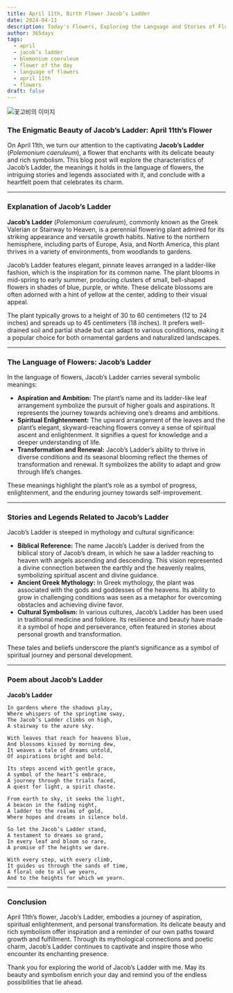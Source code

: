 ```yaml
---
title: April 11th, Birth Flower Jacob’s Ladder
date: 2024-04-11
description: Today's Flowers, Exploring the Language and Stories of Flowers Jacob’s Ladder
author: 365days
tags:
  - april
  - jacob’s ladder
  - blemonium coeruleum
  - flower of the day
  - language of flowers
  - april 11th
  - flowers
draft: false
---
```



![꽃고비의 이미지](https://cdn.pixabay.com/photo/2022/08/25/17/02/jacobs-ladder-7410808_1280.jpg#center)


### The Enigmatic Beauty of Jacob’s Ladder: April 11th’s Flower

On April 11th, we turn our attention to the captivating **Jacob’s Ladder** (*Polemonium caeruleum*), a flower that enchants with its delicate beauty and rich symbolism. This blog post will explore the characteristics of Jacob’s Ladder, the meanings it holds in the language of flowers, the intriguing stories and legends associated with it, and conclude with a heartfelt poem that celebrates its charm.

---

### Explanation of Jacob’s Ladder

**Jacob’s Ladder** (*Polemonium caeruleum*), commonly known as the Greek Valerian or Stairway to Heaven, is a perennial flowering plant admired for its striking appearance and versatile growth habits. Native to the northern hemisphere, including parts of Europe, Asia, and North America, this plant thrives in a variety of environments, from woodlands to gardens.

Jacob’s Ladder features elegant, pinnate leaves arranged in a ladder-like fashion, which is the inspiration for its common name. The plant blooms in mid-spring to early summer, producing clusters of small, bell-shaped flowers in shades of blue, purple, or white. These delicate blossoms are often adorned with a hint of yellow at the center, adding to their visual appeal.

The plant typically grows to a height of 30 to 60 centimeters (12 to 24 inches) and spreads up to 45 centimeters (18 inches). It prefers well-drained soil and partial shade but can adapt to various conditions, making it a popular choice for both ornamental gardens and naturalized landscapes.

---

### The Language of Flowers: Jacob’s Ladder

In the language of flowers, Jacob’s Ladder carries several symbolic meanings:

- **Aspiration and Ambition:** The plant’s name and its ladder-like leaf arrangement symbolize the pursuit of higher goals and aspirations. It represents the journey towards achieving one’s dreams and ambitions.
- **Spiritual Enlightenment:** The upward arrangement of the leaves and the plant’s elegant, skyward-reaching flowers convey a sense of spiritual ascent and enlightenment. It signifies a quest for knowledge and a deeper understanding of life.
- **Transformation and Renewal:** Jacob’s Ladder’s ability to thrive in diverse conditions and its seasonal blooming reflect the themes of transformation and renewal. It symbolizes the ability to adapt and grow through life’s changes.

These meanings highlight the plant’s role as a symbol of progress, enlightenment, and the enduring journey towards self-improvement.

---

### Stories and Legends Related to Jacob’s Ladder

Jacob’s Ladder is steeped in mythology and cultural significance:

- **Biblical Reference:** The name Jacob’s Ladder is derived from the biblical story of Jacob’s dream, in which he saw a ladder reaching to heaven with angels ascending and descending. This vision represented a divine connection between the earthly and the heavenly realms, symbolizing spiritual ascent and divine guidance.
- **Ancient Greek Mythology:** In Greek mythology, the plant was associated with the gods and goddesses of the heavens. Its ability to grow in challenging conditions was seen as a metaphor for overcoming obstacles and achieving divine favor.
- **Cultural Symbolism:** In various cultures, Jacob’s Ladder has been used in traditional medicine and folklore. Its resilience and beauty have made it a symbol of hope and perseverance, often featured in stories about personal growth and transformation.

These tales and beliefs underscore the plant’s significance as a symbol of spiritual journey and personal development.

---

### Poem about Jacob’s Ladder

**Jacob’s Ladder**

```
In gardens where the shadows play,
Where whispers of the springtime sway,
The Jacob’s Ladder climbs on high,
A stairway to the azure sky.

With leaves that reach for heavens blue,
And blossoms kissed by morning dew,
It weaves a tale of dreams untold,
Of aspirations bright and bold.

Its steps ascend with gentle grace,
A symbol of the heart’s embrace,
A journey through the trials faced,
A quest for light, a spirit chaste.

From earth to sky, it seeks the light,
A beacon in the fading night,
A ladder to the realms of gold,
Where hopes and dreams in silence hold.

So let the Jacob’s Ladder stand,
A testament to dreams so grand,
In every leaf and bloom so rare,
A promise of the heights we dare.

With every step, with every climb,
It guides us through the sands of time,
A floral ode to all we yearn,
And to the heights for which we yearn.
```

---

### Conclusion

April 11th’s flower, Jacob’s Ladder, embodies a journey of aspiration, spiritual enlightenment, and personal transformation. Its delicate beauty and rich symbolism offer inspiration and a reminder of our own paths toward growth and fulfillment. Through its mythological connections and poetic charm, Jacob’s Ladder continues to captivate and inspire those who encounter its enchanting presence.

Thank you for exploring the world of Jacob’s Ladder with me. May its beauty and symbolism enrich your day and remind you of the endless possibilities that lie ahead.